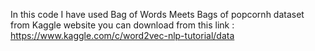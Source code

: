 In this code I have used Bag of Words Meets Bags of popcornh dataset from Kaggle website
you can download from this link : https://www.kaggle.com/c/word2vec-nlp-tutorial/data
